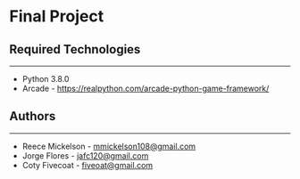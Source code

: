 # Final Project

## Required Technologies
---
* Python 3.8.0
* Arcade - https://realpython.com/arcade-python-game-framework/

## Authors
---
* Reece Mickelson - mmickelson108@gmail.com
* Jorge Flores - jafc120@gmail.com
* Coty Fivecoat - fiveoat@gmail.com
